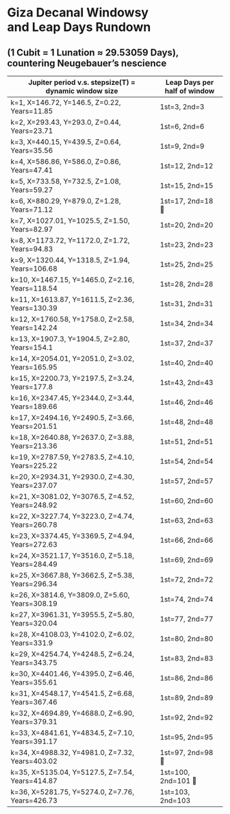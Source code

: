 # Giza Decanal Windowsy<br>and Leap Days Rundown

## (1 Cubit = 1 Lunation ≈ 29.53059 Days),<br>countering Neugebauer’s nescience
|Jupiter period v.s. stepsize(T) =<br>dynamic window size | Leap Days per<br>half of window |
|--------|-----------|
| k=1, X=146.72, Y=146.5, Z=0.22, Years=11.85 | 1st=3, 2nd=3 |
| k=2, X=293.43, Y=293.0, Z=0.44, Years=23.71 | 1st=6, 2nd=6 |
| k=3, X=440.15, Y=439.5, Z=0.64, Years=35.56 | 1st=9, 2nd=9 |
| k=4, X=586.86, Y=586.0, Z=0.86, Years=47.41 | 1st=12, 2nd=12 |
| k=5, X=733.58, Y=732.5, Z=1.08, Years=59.27 | 1st=15, 2nd=15 |
| k=6, X=880.29, Y=879.0, Z=1.28, Years=71.12 | 1st=17, 2nd=18 🙂 |
| k=7, X=1027.01, Y=1025.5, Z=1.50, Years=82.97 | 1st=20, 2nd=20 |
| k=8, X=1173.72, Y=1172.0, Z=1.72, Years=94.83 | 1st=23, 2nd=23 |
| k=9, X=1320.44, Y=1318.5, Z=1.94, Years=106.68 | 1st=25, 2nd=25 |
| k=10, X=1467.15, Y=1465.0, Z=2.16, Years=118.54 | 1st=28, 2nd=28 |
| k=11, X=1613.87, Y=1611.5, Z=2.36, Years=130.39 | 1st=31, 2nd=31 |
| k=12, X=1760.58, Y=1758.0, Z=2.58, Years=142.24 | 1st=34, 2nd=34 |
| k=13, X=1907.3, Y=1904.5, Z=2.80, Years=154.1 | 1st=37, 2nd=37 |
| k=14, X=2054.01, Y=2051.0, Z=3.02, Years=165.95 | 1st=40, 2nd=40 |
| k=15, X=2200.73, Y=2197.5, Z=3.24, Years=177.8 | 1st=43, 2nd=43 |
| k=16, X=2347.45, Y=2344.0, Z=3.44, Years=189.66 | 1st=46, 2nd=46 |
| k=17, X=2494.16, Y=2490.5, Z=3.66, Years=201.51 | 1st=48, 2nd=48 |
| k=18, X=2640.88, Y=2637.0, Z=3.88, Years=213.36 | 1st=51, 2nd=51 |
| k=19, X=2787.59, Y=2783.5, Z=4.10, Years=225.22 | 1st=54, 2nd=54 |
| k=20, X=2934.31, Y=2930.0, Z=4.30, Years=237.07 | 1st=57, 2nd=57 |
| k=21, X=3081.02, Y=3076.5, Z=4.52, Years=248.92 | 1st=60, 2nd=60 |
| k=22, X=3227.74, Y=3223.0, Z=4.74, Years=260.78 | 1st=63, 2nd=63 |
| k=23, X=3374.45, Y=3369.5, Z=4.94, Years=272.63 | 1st=66, 2nd=66 |
| k=24, X=3521.17, Y=3516.0, Z=5.18, Years=284.49 | 1st=69, 2nd=69 |
| k=25, X=3667.88, Y=3662.5, Z=5.38, Years=296.34 | 1st=72, 2nd=72 |
| k=26, X=3814.6, Y=3809.0, Z=5.60, Years=308.19 | 1st=74, 2nd=74 |
| k=27, X=3961.31, Y=3955.5, Z=5.80, Years=320.04 | 1st=77, 2nd=77 |
| k=28, X=4108.03, Y=4102.0, Z=6.02, Years=331.9 | 1st=80, 2nd=80 |
| k=29, X=4254.74, Y=4248.5, Z=6.24, Years=343.75 | 1st=83, 2nd=83 |
| k=30, X=4401.46, Y=4395.0, Z=6.46, Years=355.61 | 1st=86, 2nd=86 |
| k=31, X=4548.17, Y=4541.5, Z=6.68, Years=367.46 | 1st=89, 2nd=89 |
| k=32, X=4694.89, Y=4688.0, Z=6.90, Years=379.31 | 1st=92, 2nd=92 |
| k=33, X=4841.61, Y=4834.5, Z=7.10, Years=391.17 | 1st=95, 2nd=95 |
| k=34, X=4988.32, Y=4981.0, Z=7.32, Years=403.02 | 1st=97, 2nd=98 🙂 |
| k=35, X=5135.04, Y=5127.5, Z=7.54, Years=414.87 | 1st=100, 2nd=101 🙂 |
| k=36, X=5281.75, Y=5274.0, Z=7.76, Years=426.73 | 1st=103, 2nd=103 
